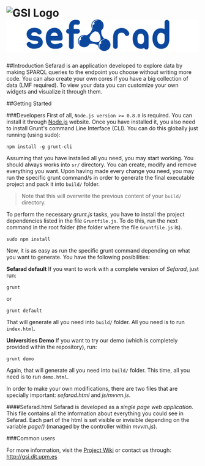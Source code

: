 ![GSI Logo](http://www.gsi.dit.upm.es/templates/jgsi/images/logo.png)
![Sefarad Logo](./src/img/Logo3.png)
==================================

##Introduction
Sefarad is an application developed to explore data by making SPARQL queries to the endpoint you choose without writing more code. You can also create your own cores if you have a big collection of data (LMF required). To view your data you can customize your own widgets and visualize it through them.

##Getting Started 

###Developers
First of all, `Node.js version >= 0.8.0` is required. You can install it through [Node.js](http://nodejs.org/) website. Once you have installed it, you also need to install Grunt's command Line Interface (CLI). You can do this globally just running (using sudo):

```shell
npm install -g grunt-cli
```
Assuming that you have installed all you need, you may start working. You should always works into `sr/` directory. You can create, modify and remove everything you want. Upon having made every change you need, you may run the specific grunt command/s in order to generate the final executable project and pack it into `build/` folder. 

> Note that this will overwrite the previous content of your `build/` directory. 

To perform the necessary _grunt.js_ tasks, you have to install the project dependencies listed in the file `Gruntfile.js`. To do this, run the next command in the root folder (the folder where the file `Gruntfile.js` is).
 
```shell
sudo npm install 
```
Now, it is as easy as run the specific grunt command depending on what you want to generate. You have the following posibilities:

**Sefarad default**
If you want to work with a complete version of _Sefarad_, just run:

```shell
grunt
```
or

```shell
grunt default
```
That will generate all you need into `build/` folder. All you need is to run `index.html`.

**Universities Demo**
If you want to try our demo (which is completely provided within the repository), run:

```shell
grunt demo
```
Again, that will generate all you need into `build/` folder. This time, all you need is to run `demo.html`.


In order to make your own modifications, there are two files that are specially important: _sefarad.html_ and _js/mvvm.js_.

####Sefarad.html
Sefarad is developed as a _single page web application_. This file contains all the information about everything you could see in Sefarad. Each part of the html is set visible or invisible depending on the variable _page()_ (managed by the controller within _mvvm.js_). 

###Common users


For more information, visit the [Project Wiki](https://github.com/gsi-upm/Sefarad/wiki) or contact us through: http://gsi.dit.upm.es
